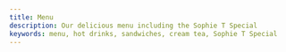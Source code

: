 ```yaml
---
title: Menu
description: Our delicious menu including the Sophie T Special
keywords: menu, hot drinks, sandwiches, cream tea, Sophie T Special
---
```

